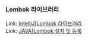 ### Lombok 라이브러리

Link: [IntelliJ)Lombok 라이브러리](https://blog.naver.com/dkumylove/223279689952)<br>
Link: [JAVA)Lombok 설치 및 등록](https://blog.naver.com/dkumylove/223233880057)<br>
